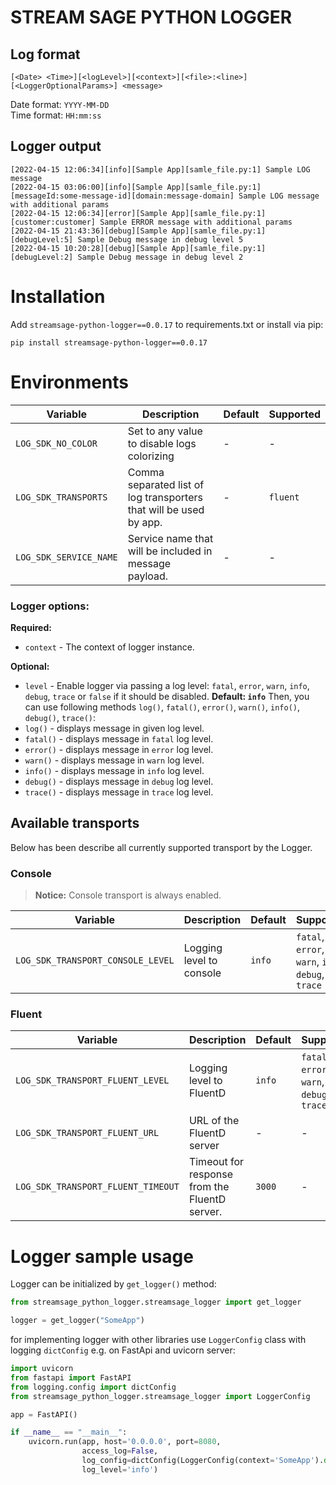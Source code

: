 # STREAM SAGE PYTHON LOGGER

## Log format

```shell
[<Date> <Time>][<logLevel>][<context>][<file>:<line>][<LoggerOptionalParams>] <message>
```

Date format: `YYYY-MM-DD`<br/>
Time format: `HH:mm:ss`


## Logger output

```shell
[2022-04-15 12:06:34][info][Sample App][samle_file.py:1] Sample LOG message
[2022-04-15 03:06:00][info][Sample App][samle_file.py:1][messageId:some-message-id][domain:message-domain] Sample LOG message with additional params
[2022-04-15 12:06:34][error][Sample App][samle_file.py:1][customer:customer] Sample ERROR message with additional params
[2022-04-15 21:43:36][debug][Sample App][samle_file.py:1][debugLevel:5] Sample Debug message in debug level 5
[2022-04-15 10:20:28][debug][Sample App][samle_file.py:1][debugLevel:2] Sample Debug message in debug level 2
```

# Installation

Add `streamsage-python-logger==0.0.17` to requirements.txt or install via pip:
```shell
pip install streamsage-python-logger==0.0.17
```

# Environments

| Variable               | Description                                                        | Default | Supported |
| ---------------------- | ------------------------------------------------------------------ | ------- | --------- |
| `LOG_SDK_NO_COLOR`     | Set to any value to disable logs colorizing                        | -       | -         |
| `LOG_SDK_TRANSPORTS `  | Comma separated list of log transporters that will be used by app. | -       | `fluent`  |
| `LOG_SDK_SERVICE_NAME` | Service name that will be included in message payload.             | -       | -         |


### **Logger options:**

**Required:**

- `context` - The context of logger instance.

**Optional:**

- `level` - Enable logger via passing a log level: `fatal`, `error`, `warn`, `info`, `debug`, `trace` or `false` if it should
  be disabled. **Default: `info`**
  Then, you can use following methods `log()`, `fatal()`, `error()`, `warn()`, `info()`, `debug()`, `trace()`:
- `log()` - displays message in given log level.
- `fatal()` - displays message in `fatal` log level.
- `error()` - displays message in `error` log level.
- `warn()` - displays message in `warn` log level.
- `info()` - displays message in `info` log level.
- `debug()` - displays message in `debug` log level.
- `trace()` - displays message in `trace` log level.

## Available transports

Below has been describe all currently supported transport by the Logger.

### Console

> **Notice:** Console transport is always enabled.

| Variable                          | Description              | Default | Supported                                          |
| --------------------------------- | ------------------------ | ------- | -------------------------------------------------- |
| `LOG_SDK_TRANSPORT_CONSOLE_LEVEL` | Logging level to console | `info`  | `fatal`, `error`, `warn`, `info`, `debug`, `trace` |

### Fluent

| Variable                                      | Description                                      | Default | Supported                                          |
| --------------------------------------------- | ------------------------------------------------ | ------- | -------------------------------------------------- |
| `LOG_SDK_TRANSPORT_FLUENT_LEVEL`              | Logging level to FluentD                         | `info`  | `fatal`, `error`, `warn`, `info`, `debug`, `trace` |
| `LOG_SDK_TRANSPORT_FLUENT_URL`                | URL of the FluentD server                        | -       | -                                                  |
| `LOG_SDK_TRANSPORT_FLUENT_TIMEOUT`            | Timeout for response from the FluentD server.    | `3000`  | -                                                  |

# Logger sample usage

Logger can be initialized by `get_logger()` method:
```python
from streamsage_python_logger.streamsage_logger import get_logger

logger = get_logger("SomeApp")
```

for implementing logger with other libraries use `LoggerConfig` class with logging `dictConfig` e.g. on FastApi and uvicorn server:

```python
import uvicorn
from fastapi import FastAPI
from logging.config import dictConfig
from streamsage_python_logger.streamsage_logger import LoggerConfig

app = FastAPI()

if __name__ == "__main__":
    uvicorn.run(app, host='0.0.0.0', port=8080,
                access_log=False,
                log_config=dictConfig(LoggerConfig(context='SomeApp').dict()),
                log_level='info')
```